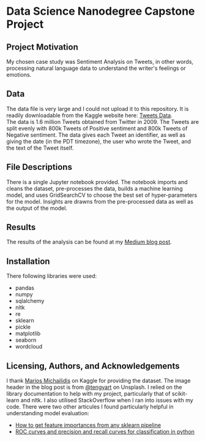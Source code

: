 # Data Science Nanodegree Capstone Project 

## Project Motivation
My chosen case study was Sentiment Analysis on Tweets, in other words, processing natural language data to understand the writer's feelings or emotions.

## Data
The data file is very large and I could not upload it to this repository.  It is readily downloadable from the Kaggle website here: [Tweets Data](https://www.kaggle.com/kazanova/sentiment140).<br/>
The data is 1.6 million Tweets obtained from Twitter in 2009.  The Tweets are split evenly with 800k Tweets of Positive sentiment and 800k Tweets of Negative sentiment.  The data gives each Tweet an identifier, as well as giving the date (in the PDT timezone), the user who wrote the Tweet, and the text of the Tweet itself.

## File Descriptions
There is a single Jupyter notebook provided.  The notebook imports and cleans the dataset, pre-processes the data, builds a machine learning model, and uses GridSearchCV to choose the best set of hyper-parameters for the model.  Insights are drawns from the pre-processed data as well as the output of the model.

## Results
The results of the analysis can be found at my [Medium blog post](https://medium.com/@racheldrysdale_/can-we-understand-sentiment-from-just-140-characters-fd92827f43c7).

## Installation
There following libraries were used:
- pandas
- numpy
- sqlalchemy
- nltk
- re
- sklearn
- pickle
- matplotlib
- seaborn
- wordcloud

## Licensing, Authors, and Acknowledgements
I thank [Marios Michailidis](https://www.kaggle.com/kazanova) on Kaggle for providing the dataset. The image header in the blog post is from [@tengyart](https://unsplash.com/@tengyart) on Unsplash.  I relied on the library documentation to help with my project, particularly that of scikit-learn and nltk.  I also utilised StackOverflow when I ran into issues with my code.  There were two other articules I found particularly helpful in understanding model evaluation:
- [How to get feature importances from any sklearn pipeline](https://towardsdatascience.com/how-to-get-feature-importances-from-any-sklearn-pipeline-167a19f1214)
- [ROC curves and precision and recall curves for classification in python](https://machinelearningmastery.com/roc-curves-and-precision-recall-curves-for-classification-in-python/)
